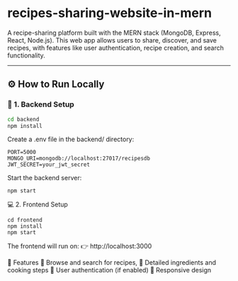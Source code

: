 # recipes-sharing-website-in-mern
A recipe-sharing platform built with the MERN stack (MongoDB, Express, React, Node.js). This web app allows users to share, discover, and save recipes, with features like user authentication, recipe creation, and search functionality.


---

## ⚙️ How to Run Locally

### 🔧 1. Backend Setup

```bash
cd backend
npm install
```
Create a .env file in the backend/ directory:
```
PORT=5000
MONGO_URI=mongodb://localhost:27017/recipesdb
JWT_SECRET=your_jwt_secret
```
Start the backend server:
```
npm start
```
💻 2. Frontend Setup
```
cd frontend
npm install
npm start
```
The frontend will run on:
👉 http://localhost:3000

🚀 Features
🍲 Browse and search for recipes,
📝 Detailed ingredients and cooking steps
🔐 User authentication (if enabled)
📱 Responsive design

